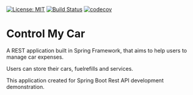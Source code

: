 [![License: MIT](https://img.shields.io/badge/License-MIT-yellow.svg)](https://opensource.org/licenses/MIT)
[![Build Status](https://travis-ci.org/kalodiodev/control-my-car-spring-web-app.svg?branch=master)](https://travis-ci.org/kalodiodev/control-my-car-spring-web-app)
[![codecov](https://codecov.io/gh/kalodiodev/control-my-car-spring-web-app/branch/master/graph/badge.svg)](https://codecov.io/gh/kalodiodev/control-my-car-spring-web-app)

# Control My Car
A REST application built in Spring Framework, that aims to help users to manage car expenses.
 
Users can store their cars, fuelrefills and services.

This application created for Spring Boot Rest API development demonstration.
